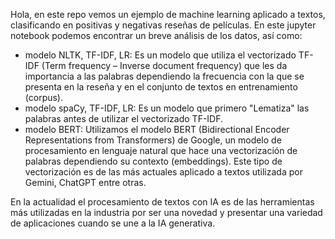 Hola, en este repo vemos un ejemplo de machine learning aplicado a textos, clasificando en positivas y negativas reseñas de películas. En este jupyter notebook podemos encontrar un breve análisis de los datos, así como:

- modelo NLTK, TF-IDF, LR: Es un modelo que utiliza el vectorizado TF-IDF (Term frequency – Inverse document frequency) que les da importancia a las palabras dependiendo la frecuencia con la que se presenta en la reseña y en el conjunto de textos en entrenamiento (corpus).
- modelo spaCy, TF-IDF, LR: Es un modelo que primero "Lematiza" las palabras antes de utilizar el vectorizado TF-IDF.
- modelo BERT: Utilizamos el modelo BERT (Bidirectional Encoder Representations from Transformers) de Google, un modelo de procesamiento en lenguaje natural que hace una vectorización de palabras dependiendo su contexto (embeddings). Este tipo de vectorización es de las más actuales aplicado a textos utilizada por Gemini, ChatGPT entre otras.

En la actualidad el procesamiento de textos con IA es de las herramientas más utilizadas en la industria por ser una novedad y presentar una variedad de aplicaciones cuando se une a la IA generativa.
